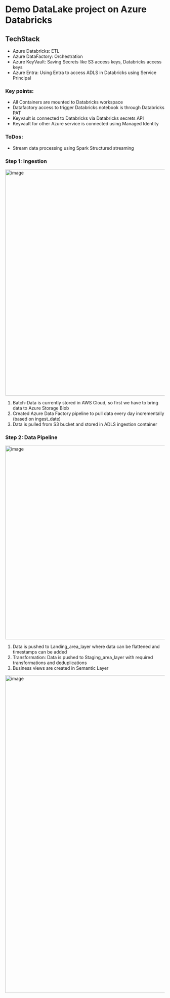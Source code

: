 # Demo DataLake project on Azure Databricks

## TechStack
- Azure Databricks: ETL
- Azure DataFactory: Orchestration
- Azure KeyVault: Saving Secrets like S3 access keys, Databricks access keys
- Azure Entra: Using Entra to access ADLS in Databricks using Service Principal

### Key points:
- All Containers are mounted to Databricks workspace
- Datafactory access to trigger Databricks notebook is through Databricks PAT
- Keyvault is connected to Databricks via Databricks secrets API
- Keyvault for other Azure service is connected using Managed Identity

### ToDos:
- Stream data processing using Spark Structured streaming

### Step 1: Ingestion
<img width="713" alt="image" src="https://github.com/lmonish7108/wine_reviews/assets/44014424/ae0d5111-4a06-477e-a215-9be1a258b864">

1. Batch-Data is currently stored in AWS Cloud, so first we have to bring data to Azure Storage Blob
2. Created Azure Data Factory pipeline to pull data every day incrementally (based on ingest_date)
3. Data is pulled from S3 bucket and stored in ADLS ingestion container

### Step 2: Data Pipeline
<img width="611" alt="image" src="https://github.com/lmonish7108/wine_reviews/assets/44014424/46b8800f-d66b-43e0-877a-261cb2112065">

1. Data is pushed to Landing_area_layer where data can be flattened and timestamps can be added
2. Transformation: Data is pushed to Staging_area_layer with required transformations and deduplications
3. Business views are created in Semantic Layer
<img width="1002" alt="image" src="https://github.com/lmonish7108/wine_reviews/assets/44014424/8a7ec87d-5883-4894-895a-dc9365f30db2">





